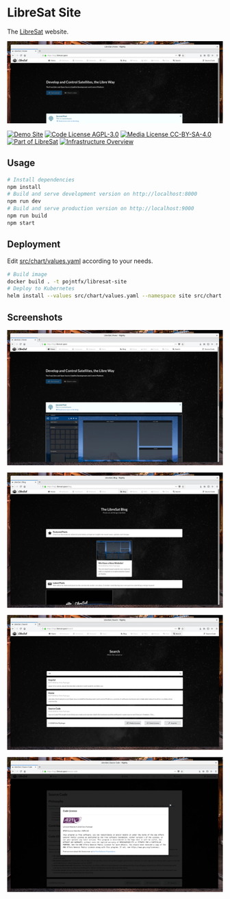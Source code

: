 # LibreSat Site

The [LibreSat](https://libresat.space/) website.

![Home Page Banner](screenshots/banner.png)

[![Demo Site](https://img.shields.io/badge/Demo%20Site-libresat.space-blue.svg)](https://libresat.space)
[![Code License AGPL-3.0](https://img.shields.io/badge/Code%20License-AGPL--3.0-brightgreen.svg)](https://www.gnu.org/licenses/agpl-3.0.en.html)
[![Media License CC-BY-SA-4.0](https://img.shields.io/badge/Media%20License-CC--BY--SA--4.0-brightgreen.svg)](https://creativecommons.org/licenses/by-sa/4.0/)
[![Part of LibreSat](https://img.shields.io/badge/Part%20Of-LibreSat-blue.svg)](https://gitlab.com/libresat/libresat)
[![Infrastructure Overview](https://img.shields.io/badge/Support-Infrastructure%20Overview-blue.svg)](https://libresat.space/docs/infrastructure)

## Usage

```bash
# Install dependencies
npm install
# Build and serve development version on http://localhost:8000
npm run dev
# Build and serve production version on http://localhost:9000
npm run build
npm start
```

## Deployment

Edit [src/chart/values.yaml](src/chart/values.yaml) according to your needs.

```bash
# Build image
docker build . -t pojntfx/libresat-site
# Deploy to Kubernetes
helm install --values src/chart/values.yaml --namespace site src/chart
```

## Screenshots

![Home Page](screenshots/home.png)

![Blog](screenshots/blog.png)

![Search](screenshots/search.png)

![License Modal](screenshots/license-modal.png)
